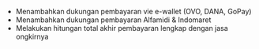 - Menambahkan dukungan pembayaran vie e-wallet (OVO, DANA, GoPay)
- Menambahkan dukungan pembayaran Alfamidi & Indomaret
- Melakukan hitungan total akhir pembayaran lengkap dengan jasa ongkirnya
